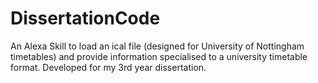 # DissertationCode

An Alexa Skill to load an ical file (designed for University of Nottingham timetables) and provide information specialised to a university timetable format. Developed for my 3rd year dissertation. 
